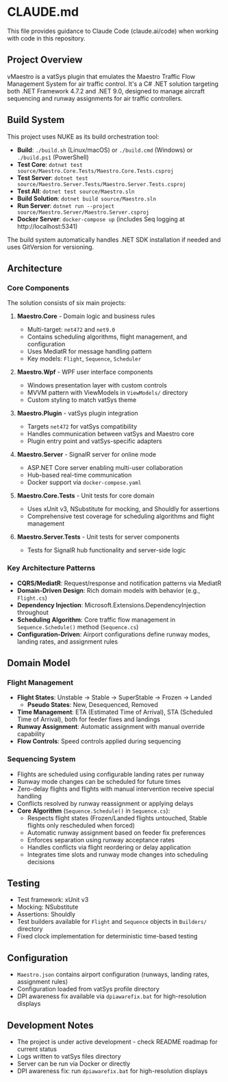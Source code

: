# CLAUDE.md

This file provides guidance to Claude Code (claude.ai/code) when working with code in this repository.

## Project Overview

vMaestro is a vatSys plugin that emulates the Maestro Traffic Flow Management System for air traffic control. It's a C# .NET solution targeting both .NET Framework 4.7.2 and .NET 9.0, designed to manage aircraft sequencing and runway assignments for air traffic controllers.

## Build System

This project uses NUKE as its build orchestration tool:

- **Build**: `./build.sh` (Linux/macOS) or `./build.cmd` (Windows) or `./build.ps1` (PowerShell)
- **Test Core**: `dotnet test source/Maestro.Core.Tests/Maestro.Core.Tests.csproj`
- **Test Server**: `dotnet test source/Maestro.Server.Tests/Maestro.Server.Tests.csproj`
- **Test All**: `dotnet test source/Maestro.sln`
- **Build Solution**: `dotnet build source/Maestro.sln`
- **Run Server**: `dotnet run --project source/Maestro.Server/Maestro.Server.csproj`
- **Docker Server**: `docker-compose up` (includes Seq logging at http://localhost:5341)

The build system automatically handles .NET SDK installation if needed and uses GitVersion for versioning.

## Architecture

### Core Components

The solution consists of six main projects:

1. **Maestro.Core** - Domain logic and business rules
   - Multi-target: `net472` and `net9.0`
   - Contains scheduling algorithms, flight management, and configuration
   - Uses MediatR for message handling pattern
   - Key models: `Flight`, `Sequence`, `Scheduler`

2. **Maestro.Wpf** - WPF user interface components
   - Windows presentation layer with custom controls
   - MVVM pattern with ViewModels in `ViewModels/` directory
   - Custom styling to match vatSys theme

3. **Maestro.Plugin** - vatSys plugin integration
   - Targets `net472` for vatSys compatibility
   - Handles communication between vatSys and Maestro core
   - Plugin entry point and vatSys-specific adapters

4. **Maestro.Server** - SignalR server for online mode
   - ASP.NET Core server enabling multi-user collaboration
   - Hub-based real-time communication
   - Docker support via `docker-compose.yaml`

5. **Maestro.Core.Tests** - Unit tests for core domain
   - Uses xUnit v3, NSubstitute for mocking, and Shouldly for assertions
   - Comprehensive test coverage for scheduling algorithms and flight management

6. **Maestro.Server.Tests** - Unit tests for server components
   - Tests for SignalR hub functionality and server-side logic

### Key Architecture Patterns

- **CQRS/MediatR**: Request/response and notification patterns via MediatR
- **Domain-Driven Design**: Rich domain models with behavior (e.g., `Flight.cs`)
- **Dependency Injection**: Microsoft.Extensions.DependencyInjection throughout
- **Scheduling Algorithm**: Core traffic flow management in `Sequence.Schedule()` method (`Sequence.cs`)
- **Configuration-Driven**: Airport configurations define runway modes, landing rates, and assignment rules

## Domain Model

### Flight Management
- **Flight States**: Unstable → Stable → SuperStable → Frozen → Landed
   - **Pseudo States**: New, Desequenced, Removed
- **Time Management**: ETA (Estimated Time of Arrival), STA (Scheduled Time of Arrival), both for feeder fixes and landings
- **Runway Assignment**: Automatic assignment with manual override capability
- **Flow Controls**: Speed controls applied during sequencing

### Sequencing System
- Flights are scheduled using configurable landing rates per runway
- Runway mode changes can be scheduled for future times
- Zero-delay flights and flights with manual intervention receive special handling
- Conflicts resolved by runway reassignment or applying delays
- **Core Algorithm** (`Sequence.Schedule()` in `Sequence.cs`):
  - Respects flight states (Frozen/Landed flights untouched, Stable flights only rescheduled when forced)
  - Automatic runway assignment based on feeder fix preferences
  - Enforces separation using runway acceptance rates
  - Handles conflicts via flight reordering or delay application
  - Integrates time slots and runway mode changes into scheduling decisions

## Testing

- Test framework: xUnit v3
- Mocking: NSubstitute
- Assertions: Shouldly
- Test builders available for `Flight` and `Sequence` objects in `Builders/` directory
- Fixed clock implementation for deterministic time-based testing

## Configuration

- `Maestro.json` contains airport configuration (runways, landing rates, assignment rules)
- Configuration loaded from vatSys profile directory
- DPI awareness fix available via `dpiawarefix.bat` for high-resolution displays

## Development Notes

- The project is under active development - check README roadmap for current status
- Logs written to vatSys files directory
- Server can be run via Docker or directly
- DPI awareness fix: run `dpiawarefix.bat` for high-resolution displays
